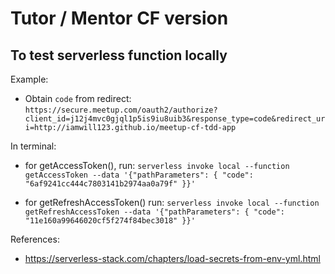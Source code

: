 # Tutor / Mentor CF version

## To test serverless function locally

Example:
- Obtain `code` from redirect: `https://secure.meetup.com/oauth2/authorize?client_id=j12j4mvc0gjql1p5is9iu8uib3&response_type=code&redirect_uri=http://iamwill123.github.io/meetup-cf-tdd-app`

In terminal:
- for getAccessToken(), run: `serverless invoke local --function getAccessToken --data '{"pathParameters": { "code": "6af9241cc444c7803141b2974aa0a79f" }}'`

- for getRefreshAccessToken() run: `serverless invoke local --function getRefreshAccessToken --data '{"pathParameters": { "code": "11e160a99646020cf5f274f84bec3018" }}'`

References:
- https://serverless-stack.com/chapters/load-secrets-from-env-yml.html